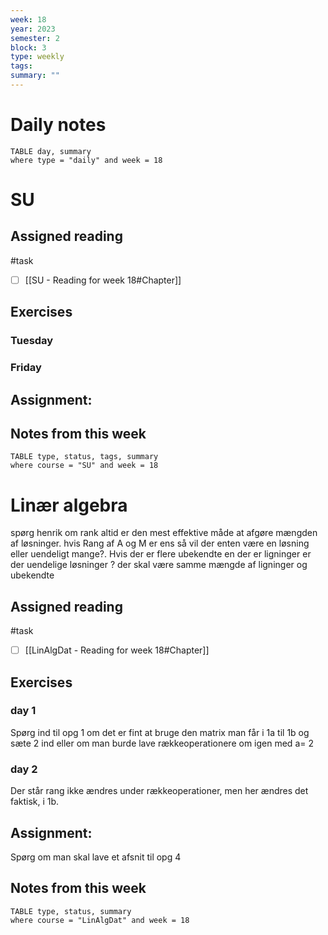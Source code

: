 ```yaml
---
week: 18
year: 2023
semester: 2
block: 3
type: weekly 
tags: 
summary: ""
---
```

# Daily notes
```dataview
TABLE day, summary 
where type = "daily" and week = 18
```
# SU
## Assigned reading
#task
 - [ ] [[SU - Reading for week 18#Chapter]]
## Exercises 
### Tuesday 
### Friday
## Assignment:

## Notes from this week
```dataview
TABLE type, status, tags, summary
where course = "SU" and week = 18
```

# Linær algebra
spørg henrik om rank altid er den mest effektive måde at afgøre mængden af løsninger. hvis Rang af A og M er ens så vil der enten være en løsning eller uendeligt mange?. Hvis der er flere ubekendte en der er ligninger er der uendelige løsninger ? der skal være samme mængde  af ligninger og ubekendte
## Assigned reading
#task
 - [ ] [[LinAlgDat - Reading for week 18#Chapter]]

## Exercises 
### day 1
Spørg ind til opg 1 om det er fint at bruge den matrix man får i 1a til 1b og sæte 2 ind eller om man burde lave rækkeoperationere om igen med a= 2
### day 2
Der står rang ikke ændres under rækkeoperationer, men her ændres det faktisk, i 1b.
## Assignment:
Spørg om man skal lave et afsnit til opg 4

## Notes from this week
```dataview
TABLE type, status, summary
where course = "LinAlgDat" and week = 18
```

